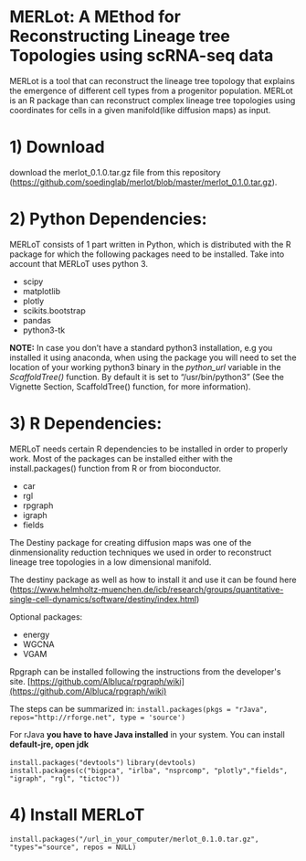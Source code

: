# MERLot: A MEthod for Reconstructing Lineage tree Topologies using scRNA-seq data

MERLot is a tool that can reconstruct the lineage tree topology that explains the emergence of different cell types from a progenitor population. MERLot is an R package than can reconstruct complex lineage tree topologies using coordinates for cells in a given manifold(like diffusion maps) as input.

# 1) Download
download the merlot_0.1.0.tar.gz file from this repository (https://github.com/soedinglab/merlot/blob/master/merlot_0.1.0.tar.gz).

# 2) Python Dependencies:
MERLoT consists of 1 part written in Python, which is distributed with the R package for which the following packages need to be installed. Take into account that MERLoT uses python 3.

* scipy
* matplotlib
* plotly
* scikits.bootstrap
* pandas
* python3-tk

**NOTE:**
In case you don’t have a standard python3 installation, e.g you installed it using anaconda, when using the package you will need to set the location of your working python3 binary in the _python_url_ variable in the _ScaffoldTree()_ function. By default it is set to “/usr/bin/python3” (See the Vignette Section, ScaffoldTree() function, for more information).

# 3) R Dependencies:
MERLoT needs certain R dependencies to be installed in order to properly work. Most of the packages can be installed either with the install.packages() function from R or from bioconductor.

* car
* rgl
* rpgraph
* igraph
* fields

The Destiny package for creating diffusion maps was one of the dinmensionality reduction techniques we used in order to reconstruct lineage tree topologies in a low dimensional manifold. 

The destiny package as well as how to install it and use it can be found here (https://www.helmholtz-muenchen.de/icb/research/groups/quantitative-single-cell-dynamics/software/destiny/index.html)

Optional packages:
* energy
* WGCNA
* VGAM

Rpgraph can be installed following the instructions from the developer's site.
[https://github.com/Albluca/rpgraph/wiki](https://github.com/Albluca/rpgraph/wiki)

The steps can be summarized in:
`install.packages(pkgs = "rJava", repos="http://rforge.net", type = 'source')`

For rJava **you have to have Java installed** in your system. You can install **default-jre, open jdk**

`install.packages("devtools")`
`library(devtools)`
`install.packages(c("bigpca", "irlba", "nsprcomp", "plotly","fields", "igraph", "rgl", "tictoc"))`


# 4) Install MERLoT
`install.packages("/url_in_your_computer/merlot_0.1.0.tar.gz",  "types"="source", repos = NULL)`
